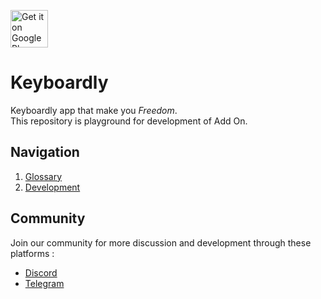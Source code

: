 <a href="https://play.google.com/store/apps/details?id=app.keyboardly.android"><img alt="Get it on Google Play" src="https://play.google.com/intl/en_us/badges/images/generic/en-play-badge.png" height=60px /></a>

# Keyboardly
Keyboardly app that make you *Freedom*.
<br>
This repository is playground for development of Add On.

## Navigation
1. [Glossary](/doc/Glossary.md)
2. [Development](/doc/Addon.md)

## Community
Join our community for more discussion and development through these platforms :
- [Discord](https://discord.gg/ffNNPU7F)
- [Telegram](https://t.me/+ZGByTapdX1ljMDQ1)